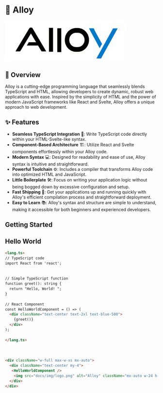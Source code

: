 # 🚀 Alloy

<div >
  <img src="docs/img/alloylang.png" alt="Alloy Logo" width="400px" />
</div>

## 🌟 Overview

Alloy is a cutting-edge programming language that seamlessly blends TypeScript and HTML, allowing developers to create dynamic, robust web applications with ease. Inspired by the simplicity of HTML and the power of modern JavaScript frameworks like React and Svelte, Alloy offers a unique approach to web development.

## ✨ Features

- **Seamless TypeScript Integration** 🔄: Write TypeScript code directly within your HTML-Svelte-like syntax.
- **Component-Based Architecture** 🏗️: Utilize React and Svelte components effortlessly within your Alloy code.
- **Modern Syntax** 💻: Designed for readability and ease of use, Alloy syntax is intuitive and straightforward.
- **Powerful Toolchain** ⚙️: Includes a compiler that transforms Alloy code into optimized HTML and JavaScript.
- **Little Boilerplate** 🛠️: Focus on writing your application logic without being bogged down by excessive configuration and setup.
- **Fast Shipping** 🚚: Get your applications up and running quickly with Alloy's efficient compilation process and straightforward deployment.
- **Easy to Learn** 📚: Alloy's syntax and structure are simple to understand, making it accessible for both beginners and experienced developers.




## Getting Started





## Hello World

```html
<lang.ts>
// TypeScript code
import React from 'react';


// Simple TypeScript function
function greet(): string {
  return "Hello, World! ";
}

// React Component
const HelloWorldComponent = () => (
  <div className="text-center text-2xl text-blue-500">
    {greet()}
  </div>
);

</lang.ts>



<div className="w-full max-w-xs mx-auto">
  <div className="text-center my-4">
   <HelloWorldComponent />
    <img src="docs/img/logo.png" alt="Alloy" className="mx-auto w-24 h-24"/>
  </div>
</div>

```
